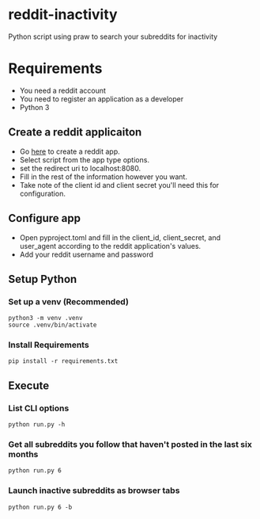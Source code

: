 # reddit-inactivity
Python script using praw to search your subreddits for inactivity

# Requirements
- You need a reddit account
- You need to register an application as a developer
- Python 3

## Create a reddit applicaiton
- Go [here](https://www.reddit.com/prefs/apps/) to create a reddit app.
- Select script from the app type options.
- set the redirect uri to localhost:8080.
- Fill in the rest of the information however you want.
- Take note of the client id and client secret you'll need this for configuration.

## Configure app
- Open pyproject.toml and fill in the client_id, client_secret, and user_agent according to the reddit application's values.
- Add your reddit username and password

## Setup Python
### Set up a venv (Recommended)
```
python3 -m venv .venv
source .venv/bin/activate
```

### Install Requirements
```
pip install -r requirements.txt
```

## Execute
### List CLI options
```
python run.py -h
```

### Get all subreddits you follow that haven't posted in the last six months
```
python run.py 6
```

### Launch inactive subreddits as browser tabs
```
python run.py 6 -b
```